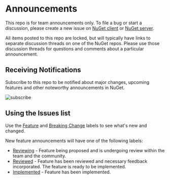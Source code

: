 # Announcements

This repo is for team announcements only. To file a bug or start a discussion, please create a new issue on [NuGet client](https://github.com/nuget/home/issues) or [NuGet server](https://github.com/nuget/NuGetGallery/issues). 

All items posted to this repo are locked, but will typically have links to separate discussion threads on one of the NuGet repos. Please use those discussion threads for questions and comments about a particular announcement. 

## Receiving Notifications

Subscribe to this repo to be notified about major changes, upcoming features and other noteworthy announcements in NuGet.

![subscribe](https://user-images.githubusercontent.com/14800916/29544263-bea081fa-869b-11e7-9c18-b576890ba049.png)

## Using the Issues list

Use the [Feature](https://github.com/nuget/Announcements/labels/Feature) and [Breaking Change](https://github.com/nuget/Announcements/labels/Breaking%20Change) labels to see what's new and changed.

New feature announcements will have one of the following labels:
* [Reviewing](https://github.com/nuget/Announcements/labels/Reviewing) - Feature being proposed and is undergoing review within the team and the community. 
* [Reviewed](https://github.com/nuget/Announcements/labels/Reviewed) - Feature has been reviewed and necessary feedback incorporated. The feature is ready to be implemented.
* [Implemented](https://github.com/nuget/Announcements/labels/Implemented) - Feature has been implemented.

